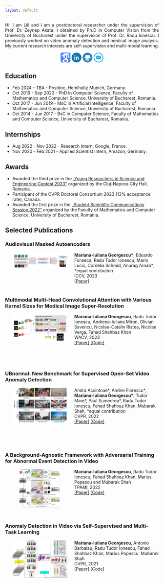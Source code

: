 ```yaml
---
layout: default
---
```




<!-- Text can be **bold**, _italic_, or ~~strikethrough~~. -->

<p align="justify">
Hi! I am Lili and I am a postdoctoral researcher under the supervision of Prof. Dr. Zeynep Akata. I obtained by Ph.D in Computer Vision from the University of Bucharest under the supervision of Prof. Dr. Radu Ionescu. I previously worked on video anomaly detection and medical image analysis. My current research interests are self-supervision and multi-modal learning.
</p>


<p align="center"> 
<a href="https://scholar.google.com/citations?hl=en&user=XIAPgbwAAAAJ" target="_blank"><img src="imgs/google_scholar.png" height="32"></a>
<a href="https://www.linkedin.com/in/iuliana-georgescu-2b6486122/" target="_blank"><img src="imgs/linkedin.png" height="32"></a>
<a href="https://github.com/lilygeorgescu" target="_blank"><img src="imgs/github.png" height="32"></a>
<a href="mailto:georgescu_lily@yahoo.com" target="_blank"><img src="imgs/email.png" height="32"></a>

</p>

##  Education
- Feb 2024 - TBA - Postdoc, Hemlholtz Munich, Germany.
- Oct 2019 - Sep 2023 - PhD in Computer Science, Faculty of Mathematics and Computer Science, University of Bucharest, Romania.
- Oct 2017 - Jun 2019 - MsC in Artificial Intelligence, Faculty of Mathematics and Computer Science, University of Bucharest, Romania.
- Oct 2014 - Jun 2017 - BsC in Computer Science, Faculty of Mathematics and Computer Science, University of Bucharest, Romania.

##  Internships
- Aug 2022 - Nov 2022 - Research Intern, Google, France. 
- Nov 2020 - Feb 2021 - Applied Scientist Intern, Amazon, Germany.

##  Awards
-  Awarded the third prize in the <a href="https://primariaclujnapoca.ro/evenimente/tinerii-cercetatori-premiul-pentru-stiinta-si-inginerie/">„Young Researchers in Science and Engineering Contest 2023”</a> organized by the Cluj-Napoca City Hall, Romania.
-  Participant of the CVPR Doctoral Consortium 2023 (13% acceptance rate), Canada.
-   Awarded the first prize in the <a href="https://fmi.unibuc.ro/comunicari-stiintifice-studentesti-2022-2/">„Student Scientific Communications Session 2022”</a> organized by the Faculty of Mathematics and Computer Science, University of Bucharest, Romania.

##  Selected Publications 
 
 
<h3>Audiovisual Masked Autoencoders</h3>
    
<div style="width: 45%; float:left">
   <center><img   style="width: 80%" src="https://raw.githubusercontent.com/lilygeorgescu/lilygeorgescu.github.io/master/imgs/audiovisual_pipeline_2.PNG">
    </center> 
</div> 
<div style="width: 55%; float:right">
    <b>Mariana-Iuliana Georgescu*</b>, Eduardo Fonseca, Radu Tudor Ionescu, Mario Lucic, Cordelia Schmid, Anurag Arnab*, *equal contribution
    <br>
    ICCV, 2023
    <br>
    <a href="https://arxiv.org/pdf/2212.05922.pdf">[Paper]</a>
    <br>
    </div>
 
 
<p style="color:#ffffff" align="justify">..<br><br>..<br><br></p>

<h3> Multimodal Multi-Head Convolutional Attention with Various Kernel Sizes for Medical Image Super-Resolution</h3>
    
<div style="width: 45%; float:left">    
    <center>
    <img style="width: 80%"  src="https://raw.githubusercontent.com/lilygeorgescu/lilygeorgescu.github.io/master/imgs/mhca_pipeline.PNG">
    </center>
</div> 
<div style="width: 55%; float:right">
    <b>Mariana-Iuliana Georgescu</b>, Radu Tudor Ionescu, Andreea-Iuliana Miron, Olivian Savencu, Nicolae-Catalin Ristea, Nicolae Verga, Fahad Shahbaz Khan
    <br>
    WACV, 2023
    <br>
    <a href="https://arxiv.org/pdf/2204.04218.pdf">[Paper]</a>
    <a href="https://github.com/lilygeorgescu/MHCA">[Code]</a>
</div> 

<p style="color:#ffffff" align="justify">..<br><br>..<br><br></p>


<h3>UBnormal: New Benchmark for Supervised Open-Set Video Anomaly Detection</h3>
    
<div style="width: 45%; float:left">
     <center>
    <img   style="width: 80%"  src="https://raw.githubusercontent.com/lilygeorgescu/lilygeorgescu.github.io/master/imgs/ubnormal_examples.png">
    </center>
</div> 
<div style="width: 55%; float:right">
    Andra Acsintoae*, Andrei Florescu*, <b>Mariana-Iuliana Georgescu*</b>, Tudor Mare*, Paul Sumedrea*, Radu Tudor Ionescu, Fahad Shahbaz Khan, Mubarak Shah,
    *equal contribution
    <br>
    CVPR, 2022
    <br>
    <a href="https://arxiv.org/pdf/2111.08644.pdf">[Paper]</a>
    <a href="https://github.com/lilygeorgescu/UBnormal">[Code]</a>
</div> 

<p style="color:#ffffff" align="justify">..<br><br>..<br><br></p>


<h3>A Background-Agnostic Framework with Adversarial Training for Abnormal Event Detection in Video</h3>
    
<div style="width: 45%; float:left">
    <center><img  style="width: 60%"  src="https://raw.githubusercontent.com/lilygeorgescu/lilygeorgescu.github.io/master/imgs/back_pipeline.PNG">  </center>
</div> 
<div style="width: 55%; float:right">
    <b>Mariana-Iuliana Georgescu</b>, Radu Tudor Ionescu, Fahad Shahbaz Khan, Marius Popescu and Mubarak Shah
    <br>
    TPAMI, 2022
    <br>
    <a href="https://arxiv.org/abs/2008.12328">[Paper]</a>
    <a href="https://github.com/lilygeorgescu/AED">[Code]</a>
</div> 

<p style="color:#ffffff" align="justify">..<br><br>..<br><br></p>



<h3>Anomaly Detection in Video via Self-Supervised and Multi-Task Learning</h3>
    
<div style="width: 45%; float:left">
     <center>
    <img   style="width: 80%"  src="https://raw.githubusercontent.com/lilygeorgescu/lilygeorgescu.github.io/master/imgs/sstml_pipeline.png">
    </center>
</div> 
<div style="width: 55%; float:right">
    <b>Mariana-Iuliana Georgescu</b>, Antonio Barbalau, Radu Tudor Ionescu, Fahad Shahbaz Khan, Marius Popescu, Mubarak Shah
    <br>
    CVPR, 2021
    <br>
    <a href="https://arxiv.org/pdf/2011.07491.pdf">[Paper]</a>
    <a href="https://github.com/lilygeorgescu/AED-SSMTL">[Code]</a>
</div> 

<p style="color:#ffffff" align="justify">..<br><br></p>
 
<!-- [Link to another page](./another-page.html).

There should be whitespace between paragraphs.

There should be whitespace between paragraphs. We recommend including a README, or a file with information about your project.

# Header 1

This is a normal paragraph following a header. GitHub is a code hosting platform for version control and collaboration. It lets you and others work together on projects from anywhere.

## Header 2

> This is a blockquote following a header.
>
> When something is important enough, you do it even if the odds are not in your favor.

### Header 3

```js
// Javascript code with syntax highlighting.
var fun = function lang(l) {
  dateformat.i18n = require('./lang/' + l)
  return true;
}
```

```ruby
# Ruby code with syntax highlighting
GitHubPages::Dependencies.gems.each do |gem, version|
  s.add_dependency(gem, "= #{version}")
end
```

#### Header 4

*   This is an unordered list following a header.
*   This is an unordered list following a header.
*   This is an unordered list following a header.

##### Header 5

1.  This is an ordered list following a header.
2.  This is an ordered list following a header.
3.  This is an ordered list following a header.

###### Header 6

| head1        | head two          | three |
|:-------------|:------------------|:------|
| ok           | good swedish fish | nice  |
| out of stock | good and plenty   | nice  |
| ok           | good `oreos`      | hmm   |
| ok           | good `zoute` drop | yumm  |

### There's a horizontal rule below this.

* * *

### Here is an unordered list:

*   Item foo
*   Item bar
*   Item baz
*   Item zip

### And an ordered list:

1.  Item one
1.  Item two
1.  Item three
1.  Item four

### And a nested list:

- level 1 item
  - level 2 item
  - level 2 item
    - level 3 item
    - level 3 item
- level 1 item
  - level 2 item
  - level 2 item
  - level 2 item
- level 1 item
  - level 2 item
  - level 2 item
- level 1 item

### Small image

![Octocat](https://github.githubassets.com/images/icons/emoji/octocat.png)

### Large image

![Branching](https://guides.github.com/activities/hello-world/branching.png)


### Definition lists can be used with HTML syntax.

<dl>
<dt>Name</dt>
<dd>Godzilla</dd>
<dt>Born</dt>
<dd>1952</dd>
<dt>Birthplace</dt>
<dd>Japan</dd>
<dt>Color</dt>
<dd>Green</dd>
</dl>

```
Long, single-line code blocks should not wrap. They should horizontally scroll if they are too long. This line should be long enough to demonstrate this.
```

```
The final element.
``` -->
